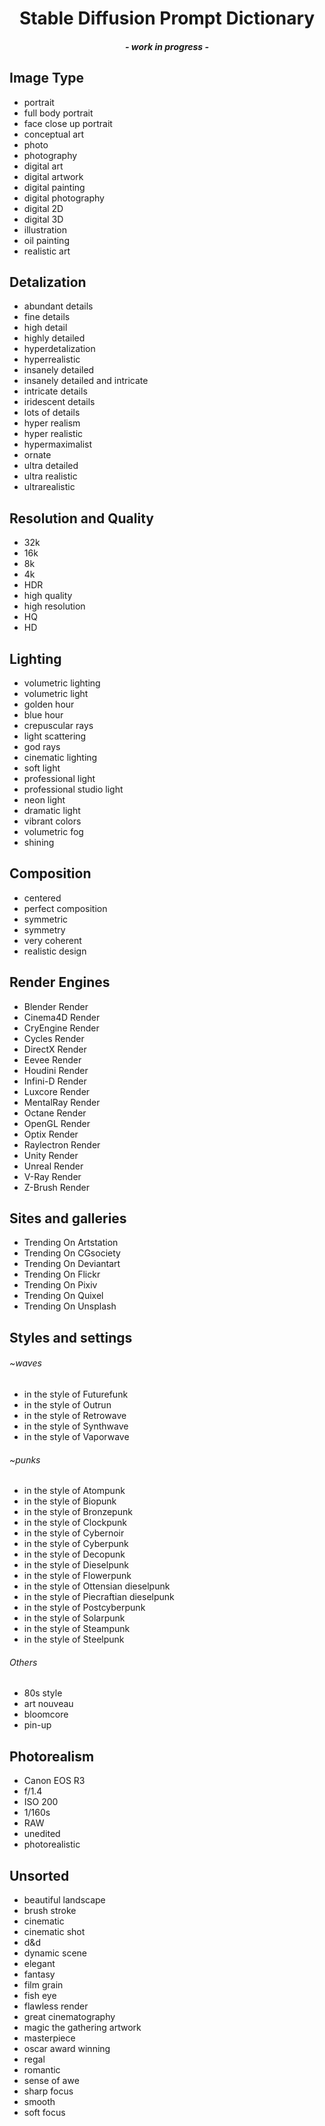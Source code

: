 <h1 align="center">Stable Diffusion Prompt Dictionary</h1>
<h4 align="center"><i>- work in progress -</i></h1>

## Image Type
- portrait
- full body portrait 
- face close up portrait
- conceptual art
- photo
- photography
- digital art
- digital artwork
- digital painting
- digital photography
- digital 2D
- digital 3D
- illustration
- oil painting
- realistic art

## Detalization
- abundant details
- fine details
- high detail
- highly detailed
- hyperdetalization
- hyperrealistic
- insanely detailed
- insanely detailed and intricate
- intricate details
- iridescent details
- lots of details
- hyper realism
- hyper realistic
- hypermaximalist
- ornate
- ultra detailed
- ultra realistic
- ultrarealistic

## Resolution and Quality
- 32k
- 16k
- 8k
- 4k
- HDR
- high quality
- high resolution
- HQ
- HD

## Lighting
- volumetric lighting
- volumetric light
- golden hour
- blue hour
- crepuscular rays
- light scattering
- god rays
- cinematic lighting
- soft light
- professional light
- professional studio light
- neon light
- dramatic light
- vibrant colors
- volumetric fog
- shining

## Composition
- centered
- perfect composition
- symmetric
- symmetry
- very coherent
- realistic design

## Render Engines
- Blender Render
- Cinema4D Render
- CryEngine Render
- Cycles Render
- DirectX Render
- Eevee Render
- Houdini Render
- Infini-D Render
- Luxcore Render
- MentalRay Render
- Octane Render
- OpenGL Render
- Optix Render
- Raylectron Render
- Unity Render
- Unreal Render
- V-Ray Render
- Z-Brush Render

## Sites and galleries
- Trending On Artstation
- Trending On CGsociety
- Trending On Deviantart
- Trending On Flickr
- Trending On Pixiv
- Trending On Quixel
- Trending On Unsplash

## Styles and settings
###### ~waves
- in the style of Futurefunk
- in the style of Outrun
- in the style of Retrowave
- in the style of Synthwave
- in the style of Vaporwave

###### ~punks
- in the style of Atompunk
- in the style of Biopunk
- in the style of Bronzepunk
- in the style of Clockpunk
- in the style of Cybernoir
- in the style of Cyberpunk
- in the style of Decopunk
- in the style of Dieselpunk
- in the style of Flowerpunk 
- in the style of Ottensian dieselpunk
- in the style of Piecraftian dieselpunk
- in the style of Postcyberpunk
- in the style of Solarpunk
- in the style of Steampunk
- in the style of Steelpunk

###### Others
- 80s style
- art nouveau
- bloomcore
- pin-up

## Photorealism
- Canon EOS R3
- f/1.4
- ISO 200
- 1/160s
- RAW
- unedited
- photorealistic

## Unsorted
- beautiful landscape
- brush stroke
- cinematic
- cinematic shot
- d&d
- dynamic scene
- elegant
- fantasy
- film grain
- fish eye
- flawless render
- great cinematography
- magic the gathering artwork
- masterpiece
- oscar award winning
- regal
- romantic 
- sense of awe
- sharp focus
- smooth
- soft focus
